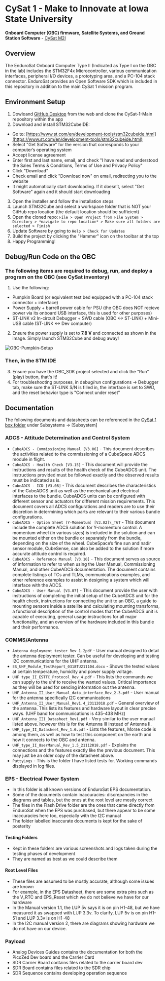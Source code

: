 # CySat 1 - Make to Innovate at Iowa State University

**Onboard Computer (OBC) firmware, Satellite Systems, and Ground Station Software** - [CySat M2I](https://m2i.aere.iastate.edu/cysat/)

## Overview

The EnduroSat Onboard Computer Type II (Indicated as Type I on the OBC in the lab) includes the STM32F4x Microcontroller, various communication interfaces, peripheral I/O devices, a prototyping area, and a PC-104 stack connector. EnduroSat provides an Open Software SDK which is included in this repository in addition to the main CySat 1 mission program.

## Environment Setup

1. Dowloand [GitHub Desktop](https://desktop.github.com/) from the web and clone the CySat-1-Main repository within the app
2. Download and install STM32CubeIDE:

- Go to: [https://www.st.com/en/development-tools/stm32cubeide.html](https://www.st.com/en/development-tools/stm32cubeide.html)
- Select "Get Software" for the version that corresponds to your computer’s operating system
- Accept license agreement
- Enter first and last name, email, and check "I have read and understood the Sales Terms & Conditions, Terms of Use and Privacy Policy"
- Click "Download"
- Check email and click "Download now" on email, redirecting you to the website
- It might automatically start downloading. If it doesn’t, select "Get Software" again and it should start downloading

3. Open the installer and follow the installation steps
4. Launch STM32Cube and select a workspace folder that is NOT your GitHub repo location (the default location should be sufficient)
5. Open the cloned repo: `File > Open Project from File System > Directory > *navigate to repo location* > Make sure all folders are selected > Finish`
6. Update Software by going to `Help > Check for Updates`
7. Build the project by clicking the "Hammer" icon on the toolbar at the top
8. Happy Programming!

## Debug/Run Code on the OBC

### The following items are required to debug, run, and deploy a program on the OBC (see CySat inventory)

1. Use the following:
- Pumpkin Board (or equivalent test bed equipped with a PC-104 stack connector + interface)
- Power Supply + barrell power cable for PSU (the OBC does NOT recieve power via its onboard USB interface, this is used for other purposes)
- ST-LINK v2 In-circuit Debugger + SWD cable (OBC <-> ST-LINK) + Mini-USB cable (ST-LINK <-> Dev computer)
2. Ensure the power supply is set to **7.8 V** and connected as shown in the image. Simply launch STM32Cube and debug away!

![OBC-Pumpkin-Setup](https://user-images.githubusercontent.com/25646224/196340691-be1189e8-4458-4514-be5e-e68f9b84f2b4.jpg)

### Then, in the STM IDE
3. Ensure you have the OBC_SDK project selected and click the "Run" (play) button, that's it!
4. For troubleshooting purposes, in debug/run configurations -> Debugger tab, make sure the ST-LINK S/N is filled in, the interface is set to SWD, and the reset behavior type is "Connect under reset"

## Documentation

The following documents and datasheets can be referenced in the [CySat 1 box folder](https://iastate.app.box.com/folder/174137892065) under Subsystems -> [Subsystem]

### ADCS - Attitude Determination and Control System

- `CubeADCS - Commissioning Manual [V3.06]` - This document describes the activities related to the commissioning of a CubeSpace ADCS module in flight.
- `CubeADCS - Health Check [V3.15]` - This document will provide the instructions and results of the health check of the CubeADCS unit. The instructions provided must be followed exactly and the observed results must be indicated as is.
- `CubeADCS - ICD [V3.08]` - This document describes the characteristics of the CubeADCS unit as well as the mechanical and electrical interfaces to the bundle. CubeADCS units can be configured with different sensor and actuators for different mission requirements. This document covers all ADCS configurations and readers are to use their discretion in determining which parts are relevant to their various bundle configurations.
- `CubeADCS - Option Sheet (Y-Momentum) [V3.02]\_TGT` - This document include the complete ADCS solution for Y-momentum control. A momentum wheel (in various sizes) is included in the solution and can be mounted either on the bundle or separately from the bundle, depending on the size of the wheel. CubeSpace’s fine sun and nadir sensor module, CubeSense, can also be added to the solution if more accurate attitude control is required.
- `CubeADCS - Reference Manual [V3.10]` - This document serves as source of information to refer to when using the User Manual, Commissioning Manual, and other CubeADCS documentation. The document contains complete listings of TCs and TLMs, communications examples, and other reference examples to assist in designing a system which will interface with the ADCS.
- `CubeADCS - User Manual [V3.07]` - This document provide the user with instructions of completing the initial setup of the CubeADCS unit for the health check, instructions for connecting the unit to an OBC, a guide to mounting sensors inside a satellite and calculating mounting transforms, a functional description of the control modes that the CubeADCS unit is capable of executing, general usage instructions for all major functionality, and an overview of the hardware included in this bundle and their performance.

### COMMS/Antenna

- `Antenna deployment tester Rev 1.2pdf` - User manual designed to detail the antenna deployment tester. Can be useful for developing and testing I2C communications for the UHF antenna.
- `ES_UHF_Module_TestReport_0318TU211104.docx` - Shows the tested values at certain temperature, humidity and power supply voltage.
- `UHF type_II_ESTTC_Protocol_Rev_4.pdf` - This lists the commands we can supply to the uhf to receive the wanted values. Critical importance as they will be used for sending information out the antenna.
- `UHF_Antenna_II_User_Manual_data_interface_Rev_2.3.pdf` - User manual for the antenna specifically I2C communications
- `UHF_Antenna_II_User_Manual_Rev1.4_23112018.pdf` - General overview of the antenna. This lists its features and hardware layout in clear precise ways. (UHF band for communications is 435-438 MHz)
- `UHF_Antenna_III_Datasheet_Rev1.pdf` - Very similar to the user manual listed above. however this is for the Antenna III instead of Antenna II.
- `UHF_type_II_Datasheet_Rev_1.6.pdf` - Lists the features, Morse code is among them, as well as how to test this component on the earth and how it connects to the OBC and antenna.
- `UHF_type_II_UserManual_Rev_1.5_21112018.pdf` - Explains the connections and the features exactly like the previous document. This may just be an older copy of the datasheet above.
- `PuttyLogs` - This is the folder I have listed tests for. Working commands displayed in log files.

### EPS - Electrical Power System

- In this folder is all known versions of EnduroSat EPS documentation.
- Some of the documents contain inaccuracies: discrepancies in the diagrams and tables, but the ones at the root level are mostly correct
- The files in the Flash Drive folder are the ones that came directly from EnduroSat when the EPS was purchased, but there appear to be some inaccuracies here too, especially with the I2C manual
- The folder labelled inaccurate documents is kept for the sake of posterity

#### Testing Folders

- Kept in these folders are various screenshots and logs taken during the testing phases of development
- They are named as best as we could describe them

#### Root Level Files

- These files are assumed to be mostly accurate, although some issues are known
- For example, in the EPS Datasheet, there are some extra pins such as the V_RTC and EPS_Reset which we do not believe we have for our hardware
- In the Manual version 1.1, the LUP 5v says it is on pin H1-48, but we have measured it as swapped with LUP 3.3v. To clarify, LUP 5v is on pin H1-51 and LUP 3.3v is on H1-48
- In the I2C manual version 2, there are diagrams showing hardware we do not have on our device.

### Payload

- Analog Devices Guides contains the documentation for both the PicoZed Dev board and the Carrier Card
- SDR Carrier Board contains files related to the carrier board dev
- SDR Board contains files related to the SDR chip
- SDR Sequence contains developing operation sequence
